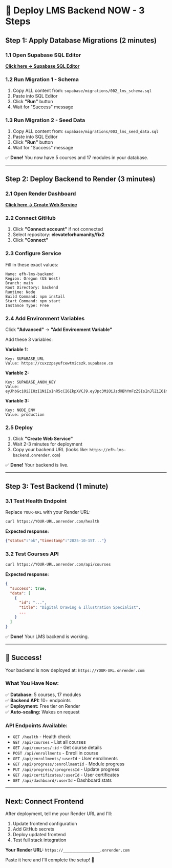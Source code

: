 # 🚀 Deploy LMS Backend NOW - 3 Steps

## Step 1: Apply Database Migrations (2 minutes)

### 1.1 Open Supabase SQL Editor
**[Click here → Supabase SQL Editor](https://supabase.com/dashboard/project/cuxzzpsyufcewtmicszk/sql/new)**

### 1.2 Run Migration 1 - Schema
1. Copy ALL content from: `supabase/migrations/002_lms_schema.sql`
2. Paste into SQL Editor
3. Click **"Run"** button
4. Wait for "Success" message

### 1.3 Run Migration 2 - Seed Data
1. Copy ALL content from: `supabase/migrations/003_lms_seed_data.sql`
2. Paste into SQL Editor
3. Click **"Run"** button
4. Wait for "Success" message

✅ **Done!** You now have 5 courses and 17 modules in your database.

---

## Step 2: Deploy Backend to Render (3 minutes)

### 2.1 Open Render Dashboard
**[Click here → Create Web Service](https://dashboard.render.com/create?type=web)**

### 2.2 Connect GitHub
1. Click **"Connect account"** if not connected
2. Select repository: **elevateforhumanity/fix2**
3. Click **"Connect"**

### 2.3 Configure Service
Fill in these exact values:

```
Name: efh-lms-backend
Region: Oregon (US West)
Branch: main
Root Directory: backend
Runtime: Node
Build Command: npm install
Start Command: npm start
Instance Type: Free
```

### 2.4 Add Environment Variables
Click **"Advanced"** → **"Add Environment Variable"**

Add these 3 variables:

**Variable 1:**
```
Key: SUPABASE_URL
Value: https://cuxzzpsyufcewtmicszk.supabase.co
```

**Variable 2:**
```
Key: SUPABASE_ANON_KEY
Value: eyJhbGciOiJIUzI1NiIsInR5cCI6IkpXVCJ9.eyJpc3MiOiJzdXBhYmFzZSIsInJlZiI6ImN1eHp6cHN5dWZjZXd0bWljc3prIiwicm9sZSI6ImFub24iLCJpYXQiOjE3NTgxNjEwNDcsImV4cCI6MjA3MzczNzA0N30.DyFtzoKha_tuhKiSIPoQlKonIpaoSYrlhzntCUvLUnA
```

**Variable 3:**
```
Key: NODE_ENV
Value: production
```

### 2.5 Deploy
1. Click **"Create Web Service"**
2. Wait 2-3 minutes for deployment
3. Copy your backend URL (looks like: `https://efh-lms-backend.onrender.com`)

✅ **Done!** Your backend is live.

---

## Step 3: Test Backend (1 minute)

### 3.1 Test Health Endpoint
Replace `YOUR-URL` with your Render URL:

```bash
curl https://YOUR-URL.onrender.com/health
```

**Expected response:**
```json
{"status":"ok","timestamp":"2025-10-15T..."}
```

### 3.2 Test Courses API
```bash
curl https://YOUR-URL.onrender.com/api/courses
```

**Expected response:**
```json
{
  "success": true,
  "data": [
    {
      "id": "...",
      "title": "Digital Drawing & Illustration Specialist",
      ...
    }
  ]
}
```

✅ **Done!** Your LMS backend is working.

---

## 🎉 Success!

Your backend is now deployed at: `https://YOUR-URL.onrender.com`

### What You Have Now:

✅ **Database:** 5 courses, 17 modules  
✅ **Backend API:** 10+ endpoints  
✅ **Deployment:** Free tier on Render  
✅ **Auto-scaling:** Wakes on request  

### API Endpoints Available:

- `GET /health` - Health check
- `GET /api/courses` - List all courses
- `GET /api/courses/:id` - Get course details
- `POST /api/enrollments` - Enroll in course
- `GET /api/enrollments/:userId` - User enrollments
- `GET /api/progress/:enrollmentId` - Module progress
- `PUT /api/progress/:progressId` - Update progress
- `GET /api/certificates/:userId` - User certificates
- `GET /api/dashboard/:userId` - Dashboard stats

---

## Next: Connect Frontend

After deployment, tell me your Render URL and I'll:
1. Update frontend configuration
2. Add GitHub secrets
3. Deploy updated frontend
4. Test full stack integration

**Your Render URL:** `https://________________.onrender.com`

Paste it here and I'll complete the setup! 🚀
